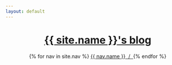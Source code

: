 ```yaml
---
layout: default 
---
```

<header class="bloghead">
    <h1 class="bloghead-title">
    <a href="{{ site.url }}/">{{ site.name }}<span>&#39;s blog</span></a>
  </h1>
    <nav class="bloghead-nav">
        {% for nav in site.nav %}
        <a href="{{ nav.href }}">{{ nav.name }}<span> &nbsp;/&nbsp; </span></a> {% endfor %}
    </nav>
</header>



